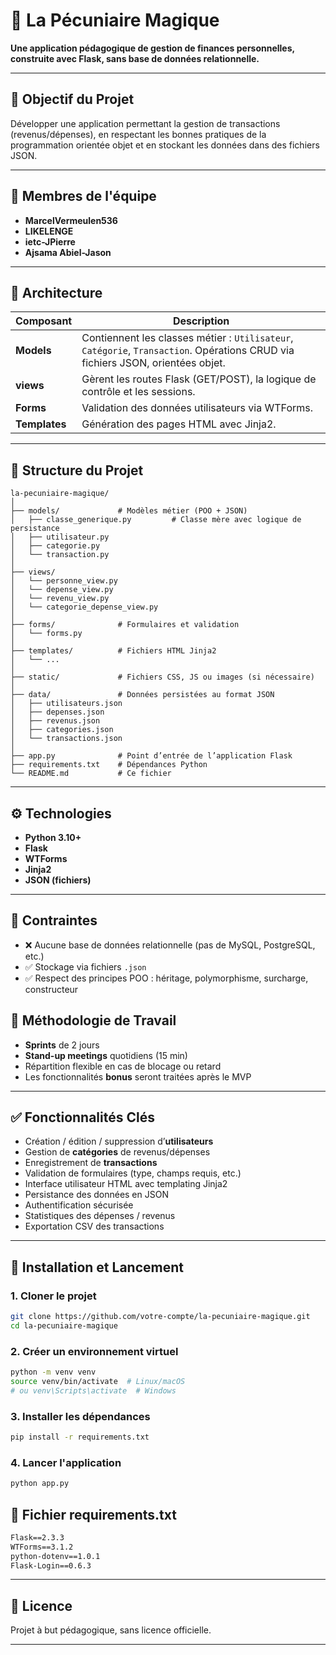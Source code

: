 
# 💸 La Pécuniaire Magique

**Une application pédagogique de gestion de finances personnelles, construite avec Flask, sans base de données relationnelle.**

---

## 📌 Objectif du Projet

Développer une application permettant la gestion de transactions (revenus/dépenses), en respectant les bonnes pratiques de la programmation orientée objet et en stockant les données dans des fichiers JSON.

---

## 👥 Membres de l'équipe

- **MarcelVermeulen536**
- **LIKELENGE**
- **ietc-JPierre**
- **Ajsama Abiel-Jason** 

---

## 🧱 Architecture

| Composant      | Description                                                                 |
|----------------|-----------------------------------------------------------------------------|
| **Models**     | Contiennent les classes métier : `Utilisateur`, `Catégorie`, `Transaction`. Opérations CRUD via fichiers JSON, orientées objet. |
| **views**      | Gèrent les routes Flask (GET/POST), la logique de contrôle et les sessions. |
| **Forms**      | Validation des données utilisateurs via WTForms.                            |
| **Templates**  | Génération des pages HTML avec Jinja2.                                      |

---

## 📂 Structure du Projet

```
la-pecuniaire-magique/
│
├── models/             # Modèles métier (POO + JSON)
│   ├── classe_generique.py         # Classe mère avec logique de persistance
│   ├── utilisateur.py
│   ├── categorie.py
│   └── transaction.py
│
├── views/              
│   └── personne_view.py
│   └── depense_view.py
│   └── revenu_view.py
│   └── categorie_depense_view.py
│
├── forms/              # Formulaires et validation
│   └── forms.py
│
├── templates/          # Fichiers HTML Jinja2
│   └── ...
│
├── static/             # Fichiers CSS, JS ou images (si nécessaire)
│
├── data/               # Données persistées au format JSON
│   ├── utilisateurs.json
│   ├── depenses.json
│   ├── revenus.json
│   ├── categories.json
│   └── transactions.json
│
├── app.py              # Point d’entrée de l’application Flask
├── requirements.txt    # Dépendances Python
└── README.md           # Ce fichier
```

---

## ⚙️ Technologies

- **Python 3.10+**
- **Flask**
- **WTForms**
- **Jinja2**
- **JSON (fichiers)**

---

## 📌 Contraintes

- ❌ Aucune base de données relationnelle (pas de MySQL, PostgreSQL, etc.)
- ✅ Stockage via fichiers `.json`
- ✅ Respect des principes POO : héritage, polymorphisme, surcharge, constructeur
  



## 📅 Méthodologie de Travail

- **Sprints** de 2 jours
- **Stand-up meetings** quotidiens (15 min)
- Répartition flexible en cas de blocage ou retard
- Les fonctionnalités **bonus** seront traitées après le MVP

---

## ✅ Fonctionnalités Clés

-  Création / édition / suppression d’**utilisateurs**
-  Gestion de **catégories** de revenus/dépenses
-  Enregistrement de **transactions**
-  Validation de formulaires (type, champs requis, etc.)
-  Interface utilisateur HTML avec templating Jinja2
-  Persistance des données en JSON
-  Authentification sécurisée
-  Statistiques des dépenses / revenus
-  Exportation CSV des transactions
---

## 🚀 Installation et Lancement

### 1. Cloner le projet
```bash
git clone https://github.com/votre-compte/la-pecuniaire-magique.git
cd la-pecuniaire-magique
```

### 2. Créer un environnement virtuel
```bash
python -m venv venv
source venv/bin/activate  # Linux/macOS
# ou venv\Scripts\activate  # Windows
```

### 3. Installer les dépendances
```bash
pip install -r requirements.txt
```

### 4. Lancer l'application
```bash
python app.py
```



## 📁 Fichier requirements.txt

```txt
Flask==2.3.3
WTForms==3.1.2
python-dotenv==1.0.1
Flask-Login==0.6.3
```

---


## 📄 Licence

Projet à but pédagogique, sans licence officielle.

---
